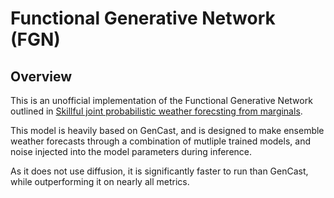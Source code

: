 # Functional Generative Network (FGN)

## Overview

This is an unofficial implementation of the Functional Generative Network
outlined in [Skillful joint probabilistic weather forecsting from marginals](https://arxiv.org/abs/2506.10772).

This model is heavily based on GenCast, and is designed to make ensemble weather forecasts through a combination of
mutliple trained models, and noise injected into the model parameters during inference.

As it does not use diffusion, it is significantly faster to run than GenCast, while outperforming it on nearly all metrics.